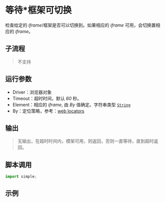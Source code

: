 # 等待*框架可切换
检查给定的 *iframe*/框架是否可以切换到。如果相应的 *iframe* 可用，会切换置相应的 *iframe*。

## 子流程
> 不支持


## 运行参数
* Driver：浏览器对象
* Timeout：超时时间，默认 *60* 秒。
* Element：相应的 *iframe*, 由 *By* 值确定。字符串类型 [`String`](./types/String.md)
* By：定位策略，参考：[web locators](./introduction/webdriver/locators.md)


## 输出

> 无输出，在超时时间内，模架可用，则返回，否则一直等待，直到超时返回。


## 脚本调用

```python
import simple;

```

## 示例